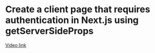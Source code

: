 # Create a client page that requires authentication in Next.js using getServerSideProps

[Video link](https://www.egghead.io/lessons/supabase-create-a-client-page-that-requires-authentication-in-next-js-using-getserversideprops?pl=build-a-saas-product-with-next-js-supabase-and-stripe-61f2bc20)


